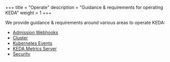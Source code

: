 +++
title = "Operate"
description = "Guidance & requirements for operating KEDA"
weight = 1
+++

We provide guidance & requirements around various areas to operate KEDA:

- [Admission Webhooks](./admission-webhooks)
- [Cluster](./cluster)
- [Kubernetes Events](./events)
- [KEDA Metrics Server](./metrics-server)
- [Security](./security)
